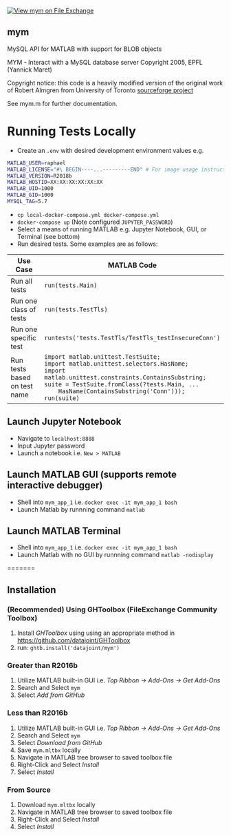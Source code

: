 [![View mym on File Exchange](https://www.mathworks.com/matlabcentral/images/matlab-file-exchange.svg)](https://www.mathworks.com/matlabcentral/fileexchange/81208-mym)

## mym

MySQL API for MATLAB with support for BLOB objects

MYM - Interact with a MySQL database server 
       Copyright 2005, EPFL (Yannick Maret)

Copyright notice: this code is a heavily modified version of the original
work of Robert Almgren from University of Toronto [sourceforge project](http://sourceforge.net/projects/mym/)

See mym.m for further documentation.

Running Tests Locally
=====================


* Create an `.env` with desired development environment values e.g.
``` sh
MATLAB_USER=raphael
MATLAB_LICENSE="#\ BEGIN----...---------END" # For image usage instructions see https://github.com/guzman-raphael/matlab, https://hub.docker.com/r/raphaelguzman/matlab
MATLAB_VERSION=R2018b
MATLAB_HOSTID=XX:XX:XX:XX:XX:XX
MATLAB_UID=1000
MATLAB_GID=1000
MYSQL_TAG=5.7
```
* `cp local-docker-compose.yml docker-compose.yml`
* `docker-compose up` (Note configured `JUPYTER_PASSWORD`)
* Select a means of running MATLAB e.g. Jupyter Notebook, GUI, or Terminal (see bottom)
* Run desired tests. Some examples are as follows:

| Use Case                     | MATLAB Code                                                                    |
| ---------------------------- | ------------------------------------------------------------------------------ |
| Run all tests                | `run(tests.Main)`                                                              |
| Run one class of tests       | `run(tests.TestTls)`                                                           |
| Run one specific test        | `runtests('tests.TestTls/TestTls_testInsecureConn')`                                   |
| Run tests based on test name | `import matlab.unittest.TestSuite;`<br>`import matlab.unittest.selectors.HasName;`<br>`import matlab.unittest.constraints.ContainsSubstring;`<br>`suite = TestSuite.fromClass(?tests.Main, ... `<br><code>&nbsp;&nbsp;&nbsp;&nbsp;</code>`HasName(ContainsSubstring('Conn')));`<br>`run(suite)`|


Launch Jupyter Notebook
-----------------------
* Navigate to `localhost:8888`
* Input Jupyter password
* Launch a notebook i.e. `New > MATLAB`


Launch MATLAB GUI (supports remote interactive debugger)
--------------------------------------------------------
* Shell into `mym_app_1` i.e. `docker exec -it mym_app_1 bash`
* Launch Matlab by runnning command `matlab`


Launch MATLAB Terminal
----------------------
* Shell into `mym_app_1` i.e. `docker exec -it mym_app_1 bash`
* Launch Matlab with no GUI by runnning command `matlab -nodisplay`


=======
## Installation

### (Recommended) Using GHToolbox (FileExchange Community Toolbox)

1. Install *GHToolbox* using using an appropriate method in https://github.com/datajoint/GHToolbox
2. run: `ghtb.install('datajoint/mym')`

### Greater than R2016b

1. Utilize MATLAB built-in GUI i.e. *Top Ribbon -> Add-Ons -> Get Add-Ons*
2. Search and Select `mym`
3. Select *Add from GitHub*

### Less than R2016b

1. Utilize MATLAB built-in GUI i.e. *Top Ribbon -> Add-Ons -> Get Add-Ons*
2. Search and Select `mym`
3. Select *Download from GitHub*
4. Save `mym.mltbx` locally
5. Navigate in MATLAB tree browser to saved toolbox file
6. Right-Click and Select *Install*
7. Select *Install*

### From Source

1. Download `mym.mltbx` locally
2. Navigate in MATLAB tree browser to saved toolbox file
3. Right-Click and Select *Install*
4. Select *Install*
